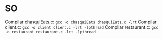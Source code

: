 # SO
Compilar chasquiEats.c:
`gcc -o chasquiEats chasquiEats.c -lrt`
Compilar client.c:
`gcc -o client client.c -lrt -lpthread`
Compilar restaurant.c:
`gcc -o restaurant restaurant.c -lrt -lpthread`

